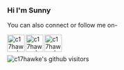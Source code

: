 ### Hi I'm Sunny

<!--
**c17hawke/c17hawke** is a ✨ _special_ ✨ repository because its `README.md` (this file) appears on your GitHub profile.

Here are some ideas to get you started:

- 🔭 I’m currently working on ...
- 🌱 I’m currently learning ...
- 👯 I’m looking to collaborate on ...
- 🤔 I’m looking for help with ...
- 💬 Ask me about ...
- 📫 How to reach me: ...
- 😄 Pronouns: ...
- ⚡ Fun fact: ...
-->

You can also connect or follow me on- 

[<img align="left" alt="c17hawke | LinkedIn" width="40px" src="https://img.icons8.com/color/48/000000/linkedin.png" />][linkedin]
[<img align="left" alt="c17hawke | Mail" width="40px" src="https://img.icons8.com/fluent/48/000000/twitter.png" />][twitter]
[<img align="left" alt="c17hawke | Instagram" width="40px" src="https://img.icons8.com/fluent/48/000000/instagram-new.png" />][Instagram]
<br>
<br>
<p>
    <img class="center" alt="c17hawke's github visitors" src="https://visitor-badge.laobi.icu/badge?page_id=c17hawke.c17hawke"/>
</p>


[linkedin]: https://www.linkedin.com/in/c17hawke
[twitter]: https://www.twitter.com/c17hawke
[Instagram]: https://www.instagram.com/c17hawke
